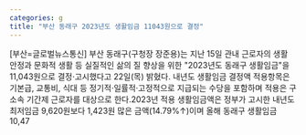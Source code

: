 ```yaml
---
categories: g
title: "부산 동래구 2023년도 생활임금 11043원으로 결정"
---
```

[부산=글로벌뉴스통신] 부산 동래구(구청장 장준용)는 지난 15일 관내 근로자의 생활 안정과 문화적 생활 등 실질적인 삶의 질 향상을 위한 "2023년도 동래구 생활임금"을 11,043원으로 결정·고시했다고 22일(목) 밝혔다.​ 내년도 생활임금 결정액 적용항목은 기본급, 교통비, 식대 등 정기적·일률적·고정적으로 지급되는 수당을 포함하며 적용은 구 소속 기간제 근로자를 대상으로 한다.2023년 적용 생활임금액은 정부가 고시한 내년도 최저임금 9,620원보다 1,423원 많은 금액(14.79%↑)이며 올해 동래구 생활임금 10,47